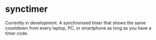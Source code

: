 # synctimer
Currently in development.
A synchronised timer that shows the same countdown from every laptop, PC, or smartphone as long as you have a timer code.
